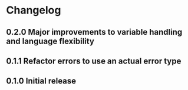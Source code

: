 # Changelog

## 0.2.0 Major improvements to variable handling and language flexibility

## 0.1.1 Refactor errors to use an actual error type

## 0.1.0 Initial release